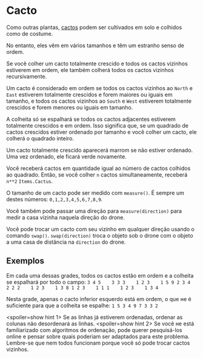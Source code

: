 # Cacto
Como outras plantas, [cactos](objects/cactus) podem ser cultivados em solo e colhidos como de costume.

No entanto, eles vêm em vários tamanhos e têm um estranho senso de ordem.

Se você colher um cacto totalmente crescido e todos os cactos vizinhos estiverem em ordem, ele também colherá todos os cactos vizinhos recursivamente.

Um cacto é considerado em ordem se todos os cactos vizinhos ao `North` e `East` estiverem totalmente crescidos e forem maiores ou iguais em tamanho, e todos os cactos vizinhos ao `South` e `West` estiverem totalmente crescidos e forem menores ou iguais em tamanho.

A colheita só se espalhará se todos os cactos adjacentes estiverem totalmente crescidos e em ordem.
Isso significa que, se um quadrado de cactos crescidos estiver ordenado por tamanho e você colher um cacto, ele colherá o quadrado inteiro.

Um cacto totalmente crescido aparecerá marrom se não estiver ordenado. Uma vez ordenado, ele ficará verde novamente.

Você receberá cactos em quantidade igual ao número de cactos colhidos ao quadrado. Então, se você colher `n` cactos simultaneamente, receberá `n**2` `Items.Cactus`.

O tamanho de um cacto pode ser medido com `measure()`.
É sempre um destes números: `0,1,2,3,4,5,6,7,8,9`.

Você também pode passar uma direção para `measure(direction)` para medir a casa vizinha naquela direção do drone.

Você pode trocar um cacto com seu vizinho em qualquer direção usando o comando `swap()`.
`swap(direction)` troca o objeto sob o drone com o objeto a uma casa de distância na `direction` do drone.

## Exemplos
Em cada uma dessas grades, todos os cactos estão em ordem e a colheita se espalhará por todo o campo:
`3 4 5    3 3 3    1 2 3    1 5 9
2 3 4    2 2 2    1 2 3    1 3 8
1 2 3    1 1 1    1 2 3    1 3 4`

Nesta grade, apenas o cacto inferior esquerdo está em ordem, o que не é suficiente para que a colheita se espalhe:
`1 5 3
4 9 7
3 3 2`

<spoiler=show hint 1>
Se as linhas já estiverem ordenadas, ordenar as colunas não desordenará as linhas.
</spoiler>
<spoiler=show hint 2>
Se você не está familiarizado com algoritmos de ordenação, pode querer pesquisá-los online e pensar sobre quais poderiam ser adaptados para este problema. Lembre-se que nem todos funcionam porque você só pode trocar cactos vizinhos.
</spoiler>